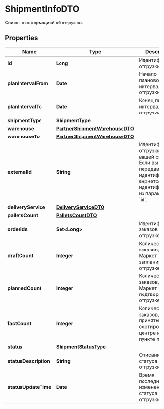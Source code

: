 

# ShipmentInfoDTO

Список с информацией об отгрузках.

## Properties

| Name | Type | Description | Notes |
|------------ | ------------- | ------------- | -------------|
|**id** | **Long** | Идентификатор отгрузки. |  [optional] |
|**planIntervalFrom** | **Date** | Начало планового интервала отгрузки. |  [optional] |
|**planIntervalTo** | **Date** | Конец планового интервала отгрузки. |  [optional] |
|**shipmentType** | **ShipmentType** |  |  [optional] |
|**warehouse** | [**PartnerShipmentWarehouseDTO**](PartnerShipmentWarehouseDTO.md) |  |  [optional] |
|**warehouseTo** | [**PartnerShipmentWarehouseDTO**](PartnerShipmentWarehouseDTO.md) |  |  [optional] |
|**externalId** | **String** | Идентификатор отгрузки в вашей системе. Если вы еще не передавали идентификатор, вернется идентификатор из параметра &#x60;id&#x60;. |  [optional] |
|**deliveryService** | [**DeliveryServiceDTO**](DeliveryServiceDTO.md) |  |  [optional] |
|**palletsCount** | [**PalletsCountDTO**](PalletsCountDTO.md) |  |  [optional] |
|**orderIds** | **Set&lt;Long&gt;** | Идентификаторы заказов в отгрузке. |  |
|**draftCount** | **Integer** | Количество заказов, которое Маркет запланировал к отгрузке. |  [optional] |
|**plannedCount** | **Integer** | Количество заказов, которое Маркет подтвердил к отгрузке. |  [optional] |
|**factCount** | **Integer** | Количество заказов, принятых в сортировочном центре или пункте приема. |  [optional] |
|**status** | **ShipmentStatusType** |  |  [optional] |
|**statusDescription** | **String** | Описание статуса отгрузки. |  [optional] |
|**statusUpdateTime** | **Date** | Время последнего изменения статуса отгрузки. |  [optional] |



